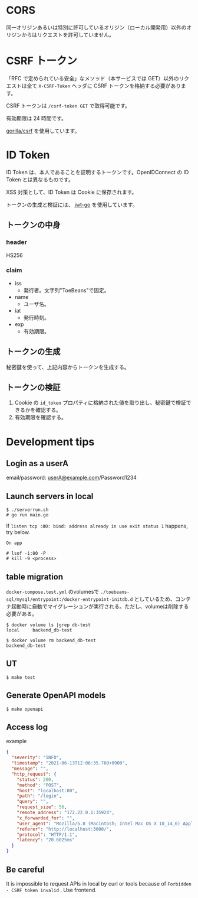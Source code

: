 # CORS

同一オリジンあるいは特別に許可しているオリジン（ローカル開発用）以外のオリジンからはリクエストを許可していません。

# CSRF トークン

「RFC で定められている安全」なメソッド（本サービスでは GET）以外のリクエストは全て `X-CSRF-Token` ヘッダに CSRF トークンを格納する必要があります。

CSRF トークンは `/csrf-token GET` で取得可能です。

有効期限は 24 時間です。

[gorilla/csrf](https://github.com/gorilla/csrf) を使用しています。

# ID Token

ID Token は、本人であることを証明するトークンです。OpenIDConnect の ID Token とは異なるものです。

XSS 対策として、ID Token は Cookie に保存されます。

トークンの生成と検証には、 [jwt-go](https://github.com/dgrijalva/jwt-go) を使用しています。

## トークンの中身

### header

HS256

### claim

- iss
  - 発行者。文字列"ToeBeans"で固定。
- name
  - ユーザ名。
- iat
  - 発行時刻。
- exp
  - 有効期限。

## トークンの生成

秘密鍵を使って、上記内容からトークンを生成する。

## トークンの検証

1. Cookie の `id_token` プロパティに格納された値を取り出し、秘密鍵で検証できるかを確認する。
2. 有効期限を確認する。

# Development tips

## Login as a userA

email/password: userA@example.com/Password1234

## Launch servers in local

```
$ ./serverrun.sh
# go run main.go
```

If `listen tcp :80: bind: address already in use exit status 1` happens, try below.

```
On app

# lsof -i:80 -P
# kill -9 <process>
```

## table migration
`docker-compose.test.yml` のvolumesで `./toebeans-sql/mysql/entrypoint:/docker-entrypoint-initdb.d` としているため、コンテナ起動時に自動でマイグレーションが実行される。ただし、volumeは削除する必要がある。

```
$ docker volume ls |grep db-test
local     backend_db-test

$ docker volume rm backend_db-test
backend_db-test
```

## UT

```
$ make test
```

## Generate OpenAPI models

```
$ make openapi
```

## Access log

example

```json
{
  "severity": "INFO",
  "timestamp": "2021-06-13T12:06:35.760+0900",
  "message": "",
  "http_request": {
    "status": 200,
    "method": "POST",
    "host": "localhost:80",
    "path": "/login",
    "query": "",
    "request_size": 56,
    "remote_address": "172.22.0.1:35924",
    "x_forwarded_for": "",
    "user_agent": "Mozilla/5.0 (Macintosh; Intel Mac OS X 10_14_6) AppleWebKit/537.36 (KHTML, like Gecko) Chrome/91.0.4472.101 Safari/537.36",
    "referer": "http://localhost:3000/",
    "protocol": "HTTP/1.1",
    "latency": "20.6025ms"
  }
}
```

## Be careful

It is impossible to request APIs in local by curl or tools because of `Forbidden - CSRF token invalid` .
Use frontend.
